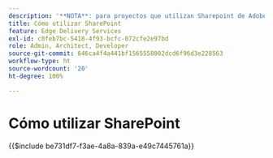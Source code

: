 ```yaml
---
description: '**NOTA**: para proyectos que utilizan Sharepoint de Adobe (<https://adobe.sharepoint.com>) continúe aquí.'
title: Cómo utilizar SharePoint
feature: Edge Delivery Services
exl-id: c0feb7bc-5418-4f93-bcfc-072cfe2e97bd
role: Admin, Architect, Developer
source-git-commit: 646ca4f4a441bf1565558002dcd6f96d3e228563
workflow-type: ht
source-wordcount: '20'
ht-degree: 100%

---
```


# Cómo utilizar SharePoint

{{$include be731df7-f3ae-4a8a-839a-e49c7445761a}}

